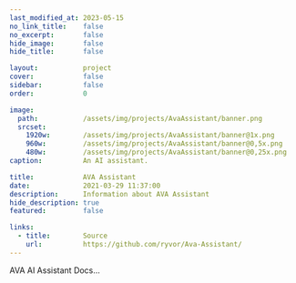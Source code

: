 ```yaml
---
last_modified_at: 2023-05-15
no_link_title:    false 
no_excerpt:       false 
hide_image:       false
hide_title:       false

layout:           project
cover:            false
sidebar:          false
order:            0

image:
  path:           /assets/img/projects/AvaAssistant/banner.png
  srcset:
    1920w:        /assets/img/projects/AvaAssistant/banner@1x.png
    960w:         /assets/img/projects/AvaAssistant/banner@0,5x.png
    480w:         /assets/img/projects/AvaAssistant/banner@0,25x.png
caption:          An AI assistant.

title:            AVA Assistant
date:             2021-03-29 11:37:00
description:      Information about AVA Assistant
hide_description: true
featured:         false

links:
  - title:        Source
    url:          https://github.com/ryvor/Ava-Assistant/
---
```



AVA AI Assistant Docs...
